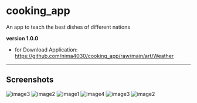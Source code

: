 # cooking_app

An app to teach the best dishes of different nations

**version 1.0.0**
- for Download Application: https://github.com/nima4030/cooking_app/raw/main/art/Weather  

---

## Screenshots

  ![image3](/art/5.png)
  ![image2](/art/6.png)
  ![image1](/art/7.png)
  ![image4](/art/8.png)
  ![image3](/art/9.png)
  ![image2](/art/10.png)
  


